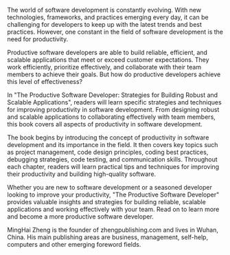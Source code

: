 
The world of software development is constantly evolving. With new technologies, frameworks, and practices emerging every day, it can be challenging for developers to keep up with the latest trends and best practices. However, one constant in the field of software development is the need for productivity.

Productive software developers are able to build reliable, efficient, and scalable applications that meet or exceed customer expectations. They work efficiently, prioritize effectively, and collaborate with their team members to achieve their goals. But how do productive developers achieve this level of effectiveness?

In "The Productive Software Developer: Strategies for Building Robust and Scalable Applications", readers will learn specific strategies and techniques for improving productivity in software development. From designing robust and scalable applications to collaborating effectively with team members, this book covers all aspects of productivity in software development.

The book begins by introducing the concept of productivity in software development and its importance in the field. It then covers key topics such as project management, code design principles, coding best practices, debugging strategies, code testing, and communication skills. Throughout each chapter, readers will learn practical tips and techniques for improving their productivity and building high-quality software.

Whether you are new to software development or a seasoned developer looking to improve your productivity, "The Productive Software Developer" provides valuable insights and strategies for building reliable, scalable applications and working effectively with your team. Read on to learn more and become a more productive software developer.

MingHai Zheng is the founder of zhengpublishing.com and lives in Wuhan, China. His main publishing areas are business, management, self-help, computers and other emerging foreword fields.
